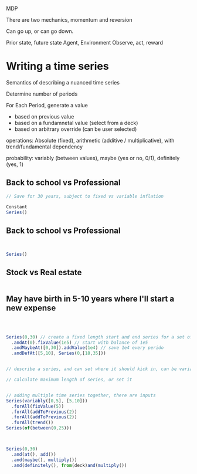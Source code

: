 MDP 

There are two mechanics, momentum and reversion

Can go up, or can go down.

Prior state, future state
Agent, Environment
Observe, act, reward


# Writing a time series
Semantics of describing a nuanced time series

Determine number of periods

For Each Period, generate a value
- based on previous value
- based on a fundamnetal value (select from a deck)
- based on arbitrary override (can be user selected)

operations: Absolute (fixed), arithmetic (additive / multiplicative), with trend/fundamental dependency

probability: variably (between values), maybe (yes or no, 0/1), definitely (yes, 1)



## Back to school vs Professional
```javascript
// Save for 30 years, subject to fixed vs variable inflation

Constant
Series()

```
## Back to school vs Professional
```javascript


Series()

```
## Stock vs Real estate
```javascript

```
## May have birth in 5-10 years where I'll start a new expense
```javascript



Series(0,30) // create a fixed length start and end series for a set of 30 periods 
  .andAt(0).fixValue(1e5) // start with balance of 1e5
  .andMaybeAt([0,30]).addValue(1e4) // save 1e4 every perido
  .andDefAt([5,10], Series(0,[18,35]))


// describe a series, and can set where it should kick in, can be variable length or fixed length

// calculate maximum length of series, or set it


// adding multiple time series together, there are inputs
Series(variably([0,5], [5,10]))
  .forAll(fixValue(5))
  .forAll(addToPrevious(2))
  .forAll(addToPrevious(2))
  .forAll(trend())
Series(of(between(0,25)))



Series(0,30)
  .and(at(), add())
  .and(maybe(), multiply())
  .and(definitely(), from(deck)and(multiply())
```
